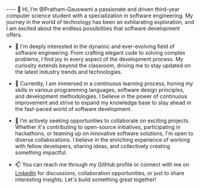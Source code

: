 
---- 👋 Hi, I’m @Pratham-Gauswami a passionate and driven third-year computer science student with a specialization in software engineering.
 My journey in the world of technology has been an exhilarating exploration, and I am excited about the endless possibilities that software development offers.

- 👀 I'm deeply interested in the dynamic and ever-evolving field of software engineering. From crafting elegant code to solving complex problems, I find joy in every
   aspect of the development process. My curiosity extends beyond the classroom, driving me to stay updated on the latest industry trends and technologies.

- 🌱 Currently, I am immersed in a continuous learning process, honing my skills in various programming languages, software design principles, and development methodologies.
   I believe in the power of continuous improvement and strive to expand my knowledge base to stay ahead in the fast-paced world of software development.
   
- 💞️ I’m actively seeking opportunities to collaborate on exciting projects. Whether it's contributing to open-source initiatives, participating in hackathons, or teaming up on innovative software solutions,
   I'm open to diverse collaborations. I believe in the enriching experience of working with fellow developers, sharing ideas, and collectively creating something impactful.

- 📫 You can reach me through my GitHub profile or connect with me on [LinkedIn](www.linkedin.com/in/pratham-goswami-331aa7240) for discussions, collaboration opportunities, or just to share interesting insights.
   Let's build something great together!

